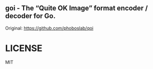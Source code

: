 ## goi - The “Quite OK Image” format encoder / decoder for Go.

Original: https://github.com/phoboslab/qoi

# LICENSE

MIT